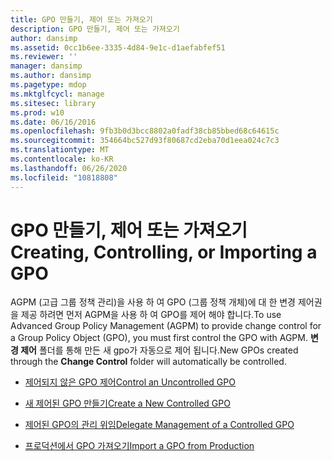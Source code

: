 ```yaml
---
title: GPO 만들기, 제어 또는 가져오기
description: GPO 만들기, 제어 또는 가져오기
author: dansimp
ms.assetid: 0cc1b6ee-3335-4d84-9e1c-d1aefabfef51
ms.reviewer: ''
manager: dansimp
ms.author: dansimp
ms.pagetype: mdop
ms.mktglfcycl: manage
ms.sitesec: library
ms.prod: w10
ms.date: 06/16/2016
ms.openlocfilehash: 9fb3b0d3bcc8802a0fadf38cb85bbed68c64615c
ms.sourcegitcommit: 354664bc527d93f80687cd2eba70d1eea024c7c3
ms.translationtype: MT
ms.contentlocale: ko-KR
ms.lasthandoff: 06/26/2020
ms.locfileid: "10818808"
---
```

# <span data-ttu-id="8fc0b-103">GPO 만들기, 제어 또는 가져오기</span><span class="sxs-lookup"><span data-stu-id="8fc0b-103">Creating, Controlling, or Importing a GPO</span></span>


<span data-ttu-id="8fc0b-104">AGPM (고급 그룹 정책 관리)을 사용 하 여 GPO (그룹 정책 개체)에 대 한 변경 제어권을 제공 하려면 먼저 AGPM을 사용 하 여 GPO를 제어 해야 합니다.</span><span class="sxs-lookup"><span data-stu-id="8fc0b-104">To use Advanced Group Policy Management (AGPM) to provide change control for a Group Policy Object (GPO), you must first control the GPO with AGPM.</span></span> <span data-ttu-id="8fc0b-105">**변경 제어** 폴더를 통해 만든 새 gpo가 자동으로 제어 됩니다.</span><span class="sxs-lookup"><span data-stu-id="8fc0b-105">New GPOs created through the **Change Control** folder will automatically be controlled.</span></span>

-   [<span data-ttu-id="8fc0b-106">제어되지 않은 GPO 제어</span><span class="sxs-lookup"><span data-stu-id="8fc0b-106">Control an Uncontrolled GPO</span></span>](control-an-uncontrolled-gpo-agpm30ops.md)

-   [<span data-ttu-id="8fc0b-107">새 제어된 GPO 만들기</span><span class="sxs-lookup"><span data-stu-id="8fc0b-107">Create a New Controlled GPO</span></span>](create-a-new-controlled-gpo-agpm30ops.md)

-   [<span data-ttu-id="8fc0b-108">제어된 GPO의 관리 위임</span><span class="sxs-lookup"><span data-stu-id="8fc0b-108">Delegate Management of a Controlled GPO</span></span>](delegate-management-of-a-controlled-gpo-agpm30ops.md)

-   [<span data-ttu-id="8fc0b-109">프로덕션에서 GPO 가져오기</span><span class="sxs-lookup"><span data-stu-id="8fc0b-109">Import a GPO from Production</span></span>](import-a-gpo-from-production-editor-agpm30ops.md)

 

 





